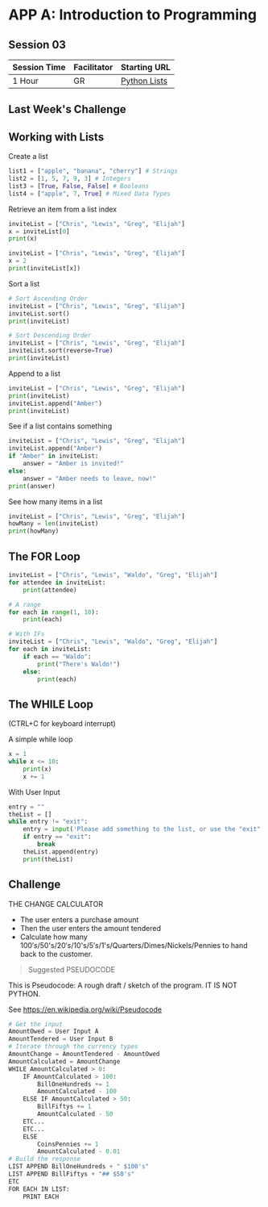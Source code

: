 # APP A: Introduction to Programming
## Session 03

|Session Time|Facilitator|Starting URL                                                          |
|------------|-----------|----------------------------------------------------------------------|
|1 Hour      |GR         |[Python Lists](https://www.w3schools.com/python/python_lists.asp)     |

## Last Week's Challenge

## Working with Lists
Create a list
```py
list1 = ["apple", "banana", "cherry"] # Strings
list2 = [1, 5, 7, 9, 3] # Integers
list3 = [True, False, False] # Booleans
list4 = ["apple", 7, True] # Mixed Data Types
```
 
Retrieve an item from a list index
```py
inviteList = ["Chris", "Lewis", "Greg", "Elijah"]
x = inviteList[0]
print(x)

inviteList = ["Chris", "Lewis", "Greg", "Elijah"]
x = 2
print(inviteList[x])
```

Sort a list
```py
# Sort Ascending Order
inviteList = ["Chris", "Lewis", "Greg", "Elijah"]
inviteList.sort()
print(inviteList)

# Sort Descending Order
inviteList = ["Chris", "Lewis", "Greg", "Elijah"]
inviteList.sort(reverse=True)
print(inviteList)
```

Append to a list
```py
inviteList = ["Chris", "Lewis", "Greg", "Elijah"]
print(inviteList)
inviteList.append("Amber")
print(inviteList)
```

See if a list contains something
```py
inviteList = ["Chris", "Lewis", "Greg", "Elijah"]
inviteList.append("Amber")
if "Amber" in inviteList:
    answer = "Amber is invited!"
else:
    answer = "Amber needs to leave, now!"
print(answer)
```

See how many items in a list
```py
inviteList = ["Chris", "Lewis", "Greg", "Elijah"]
howMany = len(inviteList)
print(howMany)
```

## The FOR Loop
```py
inviteList = ["Chris", "Lewis", "Waldo", "Greg", "Elijah"]
for attendee in inviteList:
    print(attendee)

# A range
for each in range(1, 10):
    print(each)

# With IFs
inviteList = ["Chris", "Lewis", "Waldo", "Greg", "Elijah"]
for each in inviteList:
    if each == "Waldo":
        print("There's Waldo!")
    else:
        print(each)
```

## The WHILE Loop
(CTRL+C for keyboard interrupt)

A simple while loop
```py
x = 1
while x <= 10:
    print(x)
    x += 1
```

With User Input
```py
entry = ""
theList = []
while entry != "exit":
    entry = input('Please add something to the list, or use the "exit" command: ')
    if entry == "exit":
        break
    theList.append(entry)
    print(theList)
```

## Challenge
THE CHANGE CALCULATOR
- The user enters a purchase amount
- Then the user enters the amount tendered
- Calculate how many $100's/$50's/$20's/$10's/$5's/$1's/Quarters/Dimes/Nickels/Pennies to hand back to the customer.  

> Suggested PSEUDOCODE


This is Pseudocode:
A rough draft / sketch of the program. IT IS NOT PYTHON.

See https://en.wikipedia.org/wiki/Pseudocode
```py
# Get the input
AmountOwed = User Input A
AmountTendered = User Input B
# Iterate through the currency types
AmountChange = AmountTendered - AmountOwed
AmountCalculated = AmountChange
WHILE AmountCalculated > 0:
    IF AmountCalculated > 100:
        BillOneHundreds += 1
        AmountCalculated - 100
    ELSE IF AmountCalculated > 50:
        BillFiftys += 1
        AmountCalculated - 50
    ETC...
    ETC...
    ELSE
        CoinsPennies += 1
        AmountCalculated - 0.01
# Build the response
LIST APPEND BillOneHundreds + " $100's"
LIST APPEND BillFiftys + "## $50's"
ETC
FOR EACH IN LIST:
    PRINT EACH
```